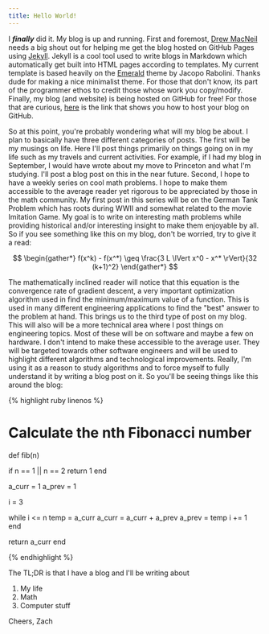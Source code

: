 ```yaml
---
title: Hello World!
---
```

I ***finally*** did it. My blog is up and running. First and foremost, [Drew MacNeil](http://www.d22l.com/) needs a big shout out for helping me get the blog hosted on GitHub Pages using [Jekyll](https://jekyllrb.com/). Jekyll is a cool tool used to write blogs in Markdown which automatically get built into HTML pages according to templates. My current template is based heavily on the [Emerald](https://github.com/KingFelix/emerald) theme by Jacopo Rabolini. Thanks dude for making a nice minimalist theme. For those that don't know, its part of the programmer ethos to credit those whose work you copy/modify. Finally, my blog (and website) is being hosted on GitHub for free! For those that are curious, [here](https://pages.github.com) is the link that shows you how to host your blog on GitHub.

So at this point, you're probably wondering what will my blog be about. I plan to basically have three different categories of posts. The first will be my musings on life. Here I'll post things primarily on things going on in my life such as my travels and current activities. For example, if I had my blog in September, I would have wrote about my move to Princeton and what I'm studying. I'll post a blog post on this in the near future. Second, I hope to have a weekly series on cool math problems. I hope to make them accessible to the average reader yet rigorous to be appreciated by those in the math community. My first post in this series will be on the German Tank Problem which has roots during WWII and somewhat related to the movie Imitation Game. My goal is to write on interesting math problems while providing historical and/or interesting insight to make them enjoyable by all. So if you see something like this on my blog, don't be worried, try to give it a read:

$$
  \begin{gather*}
    f(x^k) - f(x^*) \geq \frac{3 L \lVert x^0 - x^* \rVert}{32 (k+1)^2}
  \end{gather*}
$$

The mathematically inclined reader will notice that this equation is the convergence rate of gradient descent, a very important optimization algorithm used in find the minimum/maximum value of a function. This is used in many different engineering applications to find the "best" answer to the problem at hand. This brings us to the third type of post on my blog. This will also will be a more technical area where I post things on engineering topics. Most of these will be on software and maybe a few on hardware. I don't intend to make these accessible to the average user. They will be targeted towards other software engineers and will be used to highlight different algorithms and technological improvements. Really, I'm using it as a reason to study algorithms and to force myself to fully understand it by writing a blog post on it. So you'll be seeing things like this around the blog:

{% highlight ruby linenos %}

# Calculate the nth Fibonacci number
def fib(n)

  if n == 1 || n == 2
    return 1
  end

  a_curr = 1
  a_prev = 1

  i = 3

  while i <= n
    temp = a_curr
    a_curr = a_curr + a_prev
    a_prev = temp
    i += 1
  end

  return a_curr
end

{% endhighlight %}

The TL;DR is that I have a blog and I'll be writing about

1. My life
2. Math
3. Computer stuff

Cheers, Zach
